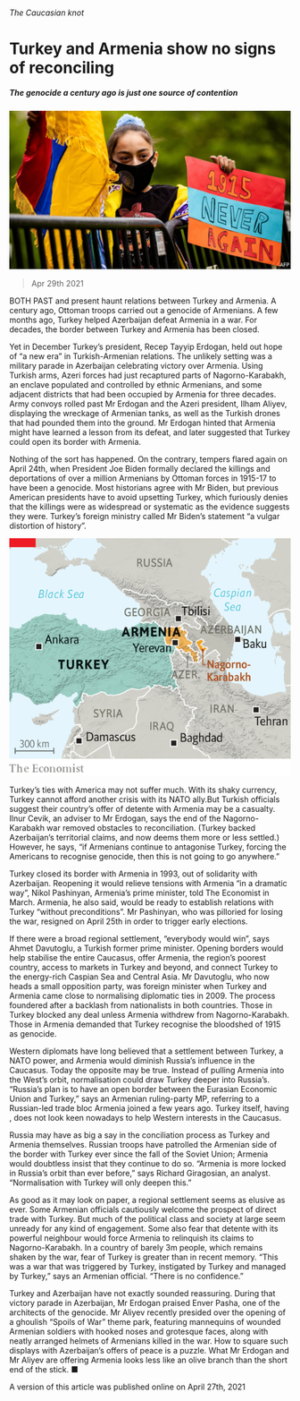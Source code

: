###### The Caucasian knot

# Turkey and Armenia show no signs of reconciling 

##### The genocide a century ago is just one source of contention 

![image](images/20210501_eup501.jpg) 

> Apr 29th 2021 

BOTH PAST and present haunt relations between Turkey and Armenia. A century ago, Ottoman troops carried out a genocide of Armenians. A few months ago, Turkey helped Azerbaijan defeat Armenia in a war. For decades, the border between Turkey and Armenia has been closed.

Yet in December Turkey’s president, Recep Tayyip Erdogan, held out hope of “a new era” in Turkish-Armenian relations. The unlikely setting was a military parade in Azerbaijan celebrating victory over Armenia. Using Turkish arms, Azeri forces had just recaptured parts of Nagorno-Karabakh, an enclave populated and controlled by ethnic Armenians, and some adjacent districts that had been occupied by Armenia for three decades. Army convoys rolled past Mr Erdogan and the Azeri president, Ilham Aliyev, displaying the wreckage of Armenian tanks, as well as the Turkish drones that had pounded them into the ground. Mr Erdogan hinted that Armenia might have learned a lesson from its defeat, and later suggested that Turkey could open its border with Armenia.


Nothing of the sort has happened. On the contrary, tempers flared again on April 24th, when President Joe Biden formally declared the killings and deportations of over a million Armenians by Ottoman forces in 1915-17 to have been a genocide. Most historians agree with Mr Biden, but previous American presidents have  to avoid upsetting Turkey, which furiously denies that the killings were as widespread or systematic as the evidence suggests they were. Turkey’s foreign ministry called Mr Biden’s statement “a vulgar distortion of history”.

![image](images/20210501_EUM979.png) 


Turkey’s ties with America may not suffer much. With its shaky currency, Turkey cannot afford another crisis with its NATO ally.But Turkish officials suggest their country’s offer of detente with Armenia may be a casualty. Ilnur Cevik, an adviser to Mr Erdogan, says the end of the Nagorno-Karabakh war removed obstacles to reconciliation. (Turkey backed Azerbaijan’s territorial claims, and now deems them more or less settled.) However, he says, “if Armenians continue to antagonise Turkey, forcing the Americans to recognise genocide, then this is not going to go anywhere.”


Turkey closed its border with Armenia in 1993, out of solidarity with Azerbaijan. Reopening it would relieve tensions with Armenia “in a dramatic way”, Nikol Pashinyan, Armenia’s prime minister, told The Economist in March. Armenia, he also said, would be ready to establish relations with Turkey “without preconditions”. Mr Pashinyan, who was pilloried for losing the war, resigned on April 25th in order to trigger early elections.

If there were a broad regional settlement, “everybody would win”, says Ahmet Davutoglu, a Turkish former prime minister. Opening borders would help stabilise the entire Caucasus, offer Armenia, the region’s poorest country, access to markets in Turkey and beyond, and connect Turkey to the energy-rich Caspian Sea and Central Asia. Mr Davutoglu, who now heads a small opposition party, was foreign minister when Turkey and Armenia came close to normalising diplomatic ties in 2009. The process foundered after a backlash from nationalists in both countries. Those in Turkey blocked any deal unless Armenia withdrew from Nagorno-Karabakh. Those in Armenia demanded that Turkey recognise the bloodshed of 1915 as genocide.

Western diplomats have long believed that a settlement between Turkey, a NATO power, and Armenia would diminish Russia’s influence in the Caucasus. Today the opposite may be true. Instead of pulling Armenia into the West’s orbit, normalisation could draw Turkey deeper into Russia’s. “Russia’s plan is to have an open border between the Eurasian Economic Union and Turkey,” says an Armenian ruling-party MP, referring to a Russian-led trade bloc Armenia joined a few years ago. Turkey itself, having , does not look keen nowadays to help Western interests in the Caucasus.

Russia may have as big a say in the conciliation process as Turkey and Armenia themselves. Russian troops have patrolled the Armenian side of the border with Turkey ever since the fall of the Soviet Union; Armenia would doubtless insist that they continue to do so. “Armenia is more locked in Russia’s orbit than ever before,” says Richard Giragosian, an analyst. “Normalisation with Turkey will only deepen this.”

As good as it may look on paper, a regional settlement seems as elusive as ever. Some Armenian officials cautiously welcome the prospect of direct trade with Turkey. But much of the political class and society at large seem unready for any kind of engagement. Some also fear that detente with its powerful neighbour would force Armenia to relinquish its claims to Nagorno-Karabakh. In a country of barely 3m people, which remains shaken by the war, fear of Turkey is greater than in recent memory. “This was a war that was triggered by Turkey, instigated by Turkey and managed by Turkey,” says an Armenian official. “There is no confidence.”

Turkey and Azerbaijan have not exactly sounded reassuring. During that victory parade in Azerbaijan, Mr Erdogan praised Enver Pasha, one of the architects of the genocide. Mr Aliyev recently presided over the opening of a ghoulish “Spoils of War” theme park, featuring mannequins of wounded Armenian soldiers with hooked noses and grotesque faces, along with neatly arranged helmets of Armenians killed in the war. How to square such displays with Azerbaijan’s offers of peace is a puzzle. What Mr Erdogan and Mr Aliyev are offering Armenia looks less like an olive branch than the short end of the stick. ■

A version of this article was published online on April 27th, 2021


